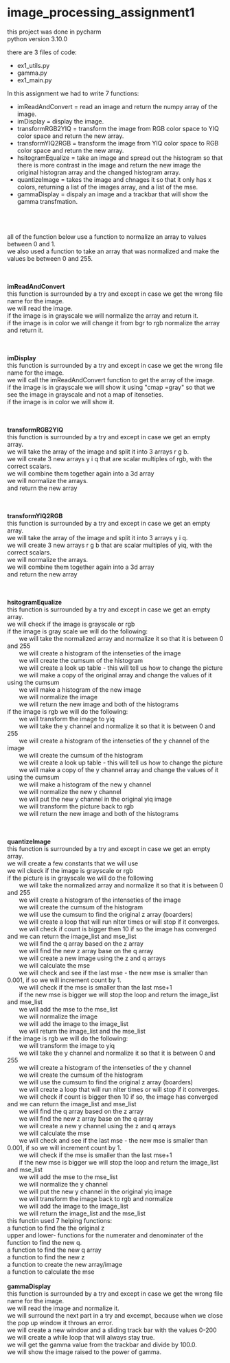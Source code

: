# image_processing_assignment1


this project was done in pycharm
<br> python version 3.10.0

there are 3 files of code:
- ex1_utils.py
- gamma.py
- ex1_main.py

In this assignment we had to write 7 functions:
- imReadAndConvert = read an image and return the numpy array of the image.
- imDisplay = display the image.
- transformRGB2YIQ = transform the image from RGB color space to YIQ color space and return the new array.
- transformYIQ2RGB = transform the image from YIQ color space to RGB color space and return the new array.
- hsitogramEqualize = take an image and spread out the histogram so that there is more contrast in the image and return the new image the original histogran array and the changed histogram array.
- quantizeImage = takes the image and chnages it so that it only has x colors, returning a list of the images array, and a list of the mse.
- gammaDisplay = dispaly an image and a trackbar that will show the gamma transfmation.


<br><br>
<br> all of the function below use a function to normalize an array to values between 0 and 1.
<br> we also used a function to take an array that was normalized and make the values be between 0 and 255.

<br> <br>
<b>imReadAndConvert</b>
<br> this function is surrounded by a try and except in case we get the wrong file name for the image.
<br> we will read the image.
<br> if the image is in grayscale we will normalize the array and return it.
<br> if the image is in color we will change it from bgr to rgb  normalize the array and return it.

<br><br>
<b>imDisplay</b>
<br> this function is surrounded by a try and except in case we get the wrong file name for the image.
<br> we will call the imReadAndConvert function to get the array of the image.
<br> if the image is in grayscale we will show it using "cmap =gray" so that we see the image in grayscale and not a map of itenseties.
<br> if the image is in color we will show it.

<br><br>
<b>transformRGB2YIQ</b>
<br> this function is surrounded by a try and except in case we get an empty array.
<br> we will take the array of the image and split it into 3 arrays r g b.
<br> we will create 3 new arrays y i q that are scalar multiples of rgb, with the correct scalars.
<br> we will combine them together again into a 3d array
<br> we will normalize the arrays.
<br> and return the new array

<br><br>
<b>transformYIQ2RGB</b>
<br> this function is surrounded by a try and except in case we get an empty array.
<br> we will take the array of the image and split it into 3 arrays y i q.
<br> we will create 3 new arrays r g b that are scalar multiples of yiq, with the correct scalars.
<br> we will normalize the arrays.
<br> we will combine them together again into a 3d array
<br> and return the new array

<br><br>
<b>hsitogramEqualize</b>
<br> this function is surrounded by a try and except in case we get an empty array.
<br> we will check if the image is grayscale or rgb
<br> if the image is gray scale we will do the following:
<br> &nbsp;&nbsp;&nbsp;&nbsp;&nbsp;&nbsp; we will take the normalized array and normalize it so that it is between 0 and 255
<br> &nbsp;&nbsp;&nbsp;&nbsp;&nbsp;&nbsp; we will create a histogram of the intenseties of the image
<br> &nbsp;&nbsp;&nbsp;&nbsp;&nbsp;&nbsp; we will create the cumsum of the histogram
<br> &nbsp;&nbsp;&nbsp;&nbsp;&nbsp;&nbsp; we will create a look up table -  this will tell us how to change the picture
<br> &nbsp;&nbsp;&nbsp;&nbsp;&nbsp;&nbsp; we will make a copy of the original array and change the values of it using the cumsum
<br> &nbsp;&nbsp;&nbsp;&nbsp;&nbsp;&nbsp; we will make a histogram of the new image 
<br> &nbsp;&nbsp;&nbsp;&nbsp;&nbsp;&nbsp; we will normalize the image
<br> &nbsp;&nbsp;&nbsp;&nbsp;&nbsp;&nbsp; we will return the new image and both of the histograms
<br> if the image is rgb we will do the following:
<br> &nbsp;&nbsp;&nbsp;&nbsp;&nbsp;&nbsp; we will transform the image to yiq
<br> &nbsp;&nbsp;&nbsp;&nbsp;&nbsp;&nbsp; we will take the y channel and normalize it so that it is between 0 and 255
<br> &nbsp;&nbsp;&nbsp;&nbsp;&nbsp;&nbsp; we will create a histogram of the intenseties of the y channel of the image
<br> &nbsp;&nbsp;&nbsp;&nbsp;&nbsp;&nbsp; we will create the cumsum of the histogram
<br> &nbsp;&nbsp;&nbsp;&nbsp;&nbsp;&nbsp; we will create a look up table -  this will tell us how to change the picture
<br> &nbsp;&nbsp;&nbsp;&nbsp;&nbsp;&nbsp; we will make a copy of the y channel array and change the values of it using the cumsum 
<br> &nbsp;&nbsp;&nbsp;&nbsp;&nbsp;&nbsp; we will make a histogram of the new y channel
<br> &nbsp;&nbsp;&nbsp;&nbsp;&nbsp;&nbsp; we will normalize the new y channel
<br> &nbsp;&nbsp;&nbsp;&nbsp;&nbsp;&nbsp; we will put the new y channel in the original yiq image
<br> &nbsp;&nbsp;&nbsp;&nbsp;&nbsp;&nbsp; we will transform the picture back to rgb
<br> &nbsp;&nbsp;&nbsp;&nbsp;&nbsp;&nbsp; we will return the new image and both of the histograms

<br><br>
<b>quantizeImage</b>
<br> this function is surrounded by a try and except in case we get an empty array.
<br> we will create a few constants that we will use
<br> we wil ckeck if the image is grayscale or rgb
<br> if the picture is in grayscale we will do the following
<br> &nbsp;&nbsp;&nbsp;&nbsp;&nbsp;&nbsp; we will take the normalized array and normalize it so that it is between 0 and 255
<br> &nbsp;&nbsp;&nbsp;&nbsp;&nbsp;&nbsp; we will create a histogram of the intenseties of the image
<br> &nbsp;&nbsp;&nbsp;&nbsp;&nbsp;&nbsp; we will create the cumsum of the histogram
<br> &nbsp;&nbsp;&nbsp;&nbsp;&nbsp;&nbsp; we will use the cumsum to find the original z array (boarders)
<br> &nbsp;&nbsp;&nbsp;&nbsp;&nbsp;&nbsp; we will create a loop that will run nIter times or will stop if it converges.
<br> &nbsp;&nbsp;&nbsp;&nbsp;&nbsp;&nbsp; we will check if count is bigger then 10 if so the image has converged and we can return the image_list and mse_list
<br> &nbsp;&nbsp;&nbsp;&nbsp;&nbsp;&nbsp; we will find the q array based on the z array
<br> &nbsp;&nbsp;&nbsp;&nbsp;&nbsp;&nbsp; we will find the new z array base on the q array
<br> &nbsp;&nbsp;&nbsp;&nbsp;&nbsp;&nbsp; we will create a new image using the z and q arrays 
<br> &nbsp;&nbsp;&nbsp;&nbsp;&nbsp;&nbsp; we will calculate the mse
<br> &nbsp;&nbsp;&nbsp;&nbsp;&nbsp;&nbsp; we will check and see if the last mse - the new mse is smaller than 0.001, if so we will increment count by 1.
<br> &nbsp;&nbsp;&nbsp;&nbsp;&nbsp;&nbsp; we will check if the mse is smaller than the last mse+1
<br> &nbsp;&nbsp;&nbsp;&nbsp;&nbsp;&nbsp; if the new mse is bigger we will stop the loop and return the image_list and mse_list
<br> &nbsp;&nbsp;&nbsp;&nbsp;&nbsp;&nbsp; we will add the mse to the mse_list
<br> &nbsp;&nbsp;&nbsp;&nbsp;&nbsp;&nbsp; we will normalize the image
<br> &nbsp;&nbsp;&nbsp;&nbsp;&nbsp;&nbsp; we will add the image to the image_list
<br> &nbsp;&nbsp;&nbsp;&nbsp;&nbsp;&nbsp; we will return the image_list and the mse_list
<br> if the image is rgb we will do the following:
<br> &nbsp;&nbsp;&nbsp;&nbsp;&nbsp;&nbsp; we will transform the image to yiq
<br> &nbsp;&nbsp;&nbsp;&nbsp;&nbsp;&nbsp; we will take the y channel and normalize it so that it is between 0 and 255
<br> &nbsp;&nbsp;&nbsp;&nbsp;&nbsp;&nbsp; we will create a histogram of the intenseties of the y channel
<br> &nbsp;&nbsp;&nbsp;&nbsp;&nbsp;&nbsp; we will create the cumsum of the histogram
<br> &nbsp;&nbsp;&nbsp;&nbsp;&nbsp;&nbsp; we will use the cumsum to find the original z array (boarders)
<br> &nbsp;&nbsp;&nbsp;&nbsp;&nbsp;&nbsp; we will create a loop that will run nIter times or will stop if it converges.
<br> &nbsp;&nbsp;&nbsp;&nbsp;&nbsp;&nbsp; we will check if count is bigger then 10 if so, the image has converged and we can return the image_list and mse_list
<br> &nbsp;&nbsp;&nbsp;&nbsp;&nbsp;&nbsp; we will find the q array based on the z array
<br> &nbsp;&nbsp;&nbsp;&nbsp;&nbsp;&nbsp; we will find the new z array base on the q array
<br> &nbsp;&nbsp;&nbsp;&nbsp;&nbsp;&nbsp; we will create a new y channel using the z and q  arrays 
<br> &nbsp;&nbsp;&nbsp;&nbsp;&nbsp;&nbsp; we will calculate the mse
<br> &nbsp;&nbsp;&nbsp;&nbsp;&nbsp;&nbsp; we will check and see if the last mse - the new mse is smaller than 0.001, if so we will increment count by 1.
<br> &nbsp;&nbsp;&nbsp;&nbsp;&nbsp;&nbsp; we will check if the mse is smaller than the last mse+1
<br> &nbsp;&nbsp;&nbsp;&nbsp;&nbsp;&nbsp; if the new mse is bigger we will stop the loop and return the image_list and mse_list
<br> &nbsp;&nbsp;&nbsp;&nbsp;&nbsp;&nbsp; we will add the mse to the mse_list
<br> &nbsp;&nbsp;&nbsp;&nbsp;&nbsp;&nbsp; we will normalize the y channel
<br> &nbsp;&nbsp;&nbsp;&nbsp;&nbsp;&nbsp; we will put the new y channel in the original yiq image
<br> &nbsp;&nbsp;&nbsp;&nbsp;&nbsp;&nbsp; we will transform the image back to rgb and normalize
<br> &nbsp;&nbsp;&nbsp;&nbsp;&nbsp;&nbsp; we will add the image to the image_list
<br> &nbsp;&nbsp;&nbsp;&nbsp;&nbsp;&nbsp; we will return the image_list and the mse_list
<br> this functin used 7 helping functions:
<br> a function to find the the original z
<br> upper and lower- functions for the numerater and denominater of the function to find the new q.
<br> a function to find the new q array
<br> a function to find the new z
<br> a function to create the new array/image
<br> a function to calculate the mse
<br><br>
<b>gammaDisplay</b>
<br> this function is surrounded by a try and except in case we get the wrong file name for the image.
<br> we will read the image and normalize it.
<br> we will surround the next part in a try and excempt, because when we close the pop up window it throws an error.
<br> we will create a new window and a sliding track bar with the values 0-200
<br> we will create a while loop that will always stay true.
<br> we will get the gamma value from the trackbar and divide by 100.0.
<br> we will show the image raised to the power of gamma.


